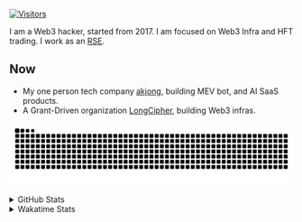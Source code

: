 <!-- markdownlint-disable MD041 MD010 MD033 -->
[![Visitors](https://api.visitorbadge.io/api/daily?path=Akagi201%2FAkagi201&label=Visitors%20Today&countColor=%2337d67a)](https://visitorbadge.io/status?path=Akagi201%2FAkagi201)

I am a Web3 hacker, started from 2017. I am focused on Web3 Infra and HFT trading.
I work as an [RSE](https://us-rse.org/about/what-is-an-rse/).

## Now

* My one person tech company [akjong](https://github.com/akjong), building MEV bot, and AI SaaS products.
* A Grant-Driven organization [LongCipher](https://github.com/longcipher), building Web3 infras.

[![github contribution grid snake animation](https://raw.githubusercontent.com/Akagi201/Akagi201/output/github-contribution-grid-snake.svg#gh-light-mode-only)](https://github.com/Akagi201)

<details>
<summary>GitHub Stats</summary>
  <a href="https://github.com/Akagi201"><img alt="Profile Detail" src="https://raw.githubusercontent.com/Akagi201/Akagi201/master/profile-summary-card-output/dracula/0-profile-details.svg" /></a>
  <a href="https://github.com/Akagi201"><img alt="Github Stats" src="https://raw.githubusercontent.com/Akagi201/Akagi201/master/profile-summary-card-output/dracula/3-stats.svg" /></a>
  <a href="https://github.com/Akagi201"><img alt="Lang By Commits" src="https://raw.githubusercontent.com/Akagi201/Akagi201/master/profile-summary-card-output/dracula/2-most-commit-language.svg" /></a>
</details>

<details>
<summary>Wakatime Stats</summary>
<br>

<!--START_SECTION:waka-->

```txt
From: 20 September 2025 - To: 27 September 2025

Total Time: 11 hrs 22 mins

Other        8 hrs 2 mins    █████████████████▓░░░░░░░   70.70 %
Rust         2 hrs 3 mins    ████▓░░░░░░░░░░░░░░░░░░░░   18.14 %
TypeScript   53 mins         ██░░░░░░░░░░░░░░░░░░░░░░░   07.79 %
sh           15 mins         ▓░░░░░░░░░░░░░░░░░░░░░░░░   02.32 %
Markdown     3 mins          ░░░░░░░░░░░░░░░░░░░░░░░░░   00.52 %
Text         2 mins          ░░░░░░░░░░░░░░░░░░░░░░░░░   00.41 %
TOML         0 secs          ░░░░░░░░░░░░░░░░░░░░░░░░░   00.12 %
```

<!--END_SECTION:waka-->

</details>
